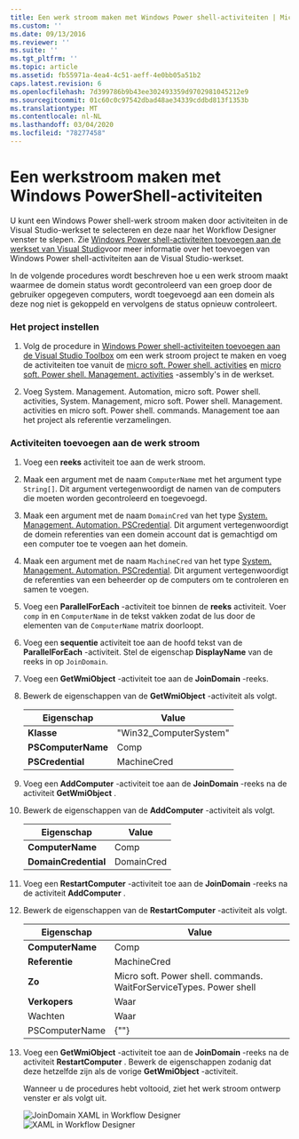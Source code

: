 ```yaml
---
title: Een werk stroom maken met Windows Power shell-activiteiten | Microsoft Docs
ms.custom: ''
ms.date: 09/13/2016
ms.reviewer: ''
ms.suite: ''
ms.tgt_pltfrm: ''
ms.topic: article
ms.assetid: fb55971a-4ea4-4c51-aeff-4e0bb05a51b2
caps.latest.revision: 6
ms.openlocfilehash: 7d399786b9b43ee302493359d9702981045212e9
ms.sourcegitcommit: 01c60c0c97542dbad48ae34339cddbd813f1353b
ms.translationtype: MT
ms.contentlocale: nl-NL
ms.lasthandoff: 03/04/2020
ms.locfileid: "78277458"
---
```

# <a name="creating-a-workflow-with-windows-powershell-activities"></a>Een werkstroom maken met Windows PowerShell-activiteiten

U kunt een Windows Power shell-werk stroom maken door activiteiten in de Visual Studio-werkset te selecteren en deze naar het Workflow Designer venster te slepen. Zie [Windows Power shell-activiteiten toevoegen aan de werkset van Visual Studio](./adding-windows-powershell-activities-to-the-visual-studio-toolbox.md)voor meer informatie over het toevoegen van Windows Power shell-activiteiten aan de Visual Studio-werkset.

In de volgende procedures wordt beschreven hoe u een werk stroom maakt waarmee de domein status wordt gecontroleerd van een groep door de gebruiker opgegeven computers, wordt toegevoegd aan een domein als deze nog niet is gekoppeld en vervolgens de status opnieuw controleert.

### <a name="setting-up-the-project"></a>Het project instellen

1. Volg de procedure in [Windows Power shell-activiteiten toevoegen aan de Visual Studio Toolbox](./adding-windows-powershell-activities-to-the-visual-studio-toolbox.md) om een werk stroom project te maken en voeg de activiteiten toe vanuit de [micro soft. Power shell. activities](/dotnet/api/Microsoft.PowerShell.Activities) en [micro soft. Power shell. Management. activities](/dotnet/api/Microsoft.PowerShell.Management.Activities) -assembly's in de werkset.

2. Voeg System. Management. Automation, micro soft. Power shell. activities, System. Management, micro soft. Power shell. Management. activities en micro soft. Power shell. commands. Management toe aan het project als referentie verzamelingen.

### <a name="adding-activities-to-the-workflow"></a>Activiteiten toevoegen aan de werk stroom

1. Voeg een **reeks** activiteit toe aan de werk stroom.

2. Maak een argument met de naam `ComputerName` met het argument type `String[]`. Dit argument vertegenwoordigt de namen van de computers die moeten worden gecontroleerd en toegevoegd.

3. Maak een argument met de naam `DomainCred` van het type [System. Management. Automation. PSCredential](/dotnet/api/System.Management.Automation.PSCredential). Dit argument vertegenwoordigt de domein referenties van een domein account dat is gemachtigd om een computer toe te voegen aan het domein.

4. Maak een argument met de naam `MachineCred` van het type [System. Management. Automation. PSCredential](/dotnet/api/System.Management.Automation.PSCredential). Dit argument vertegenwoordigt de referenties van een beheerder op de computers om te controleren en samen te voegen.

5. Voeg een **ParallelForEach** -activiteit toe binnen de **reeks** activiteit. Voer `comp` in en `ComputerName` in de tekst vakken zodat de lus door de elementen van de `ComputerName` matrix doorloopt.

6. Voeg een **sequentie** activiteit toe aan de hoofd tekst van de **ParallelForEach** -activiteit. Stel de eigenschap **DisplayName** van de reeks in op `JoinDomain`.

7. Voeg een **GetWmiObject** -activiteit toe aan de **JoinDomain** -reeks.

8. Bewerk de eigenschappen van de **GetWmiObject** -activiteit als volgt.

   |Eigenschap|Value|
   |--------------|-----------|
   |**Klasse**|"Win32_ComputerSystem"|
   |**PSComputerName**|Comp|
   |**PSCredential**|MachineCred|

9. Voeg een **AddComputer** -activiteit toe aan de **JoinDomain** -reeks na de activiteit **GetWmiObject** .

10. Bewerk de eigenschappen van de **AddComputer** -activiteit als volgt.

    |Eigenschap|Value|
    |--------------|-----------|
    |**ComputerName**|Comp|
    |**DomainCredential**|DomainCred|

11. Voeg een **RestartComputer** -activiteit toe aan de **JoinDomain** -reeks na de activiteit **AddComputer** .

12. Bewerk de eigenschappen van de **RestartComputer** -activiteit als volgt.

    |Eigenschap|Value|
    |--------------|-----------|
    |**ComputerName**|Comp|
    |**Referentie**|MachineCred|
    |**Zo**|Micro soft. Power shell. commands. WaitForServiceTypes. Power shell|
    |**Verkopers**|Waar|
    |Wachten|Waar|
    |PSComputerName|{""}|

13. Voeg een **GetWmiObject** -activiteit toe aan de **JoinDomain** -reeks na de activiteit **RestartComputer** . Bewerk de eigenschappen zodanig dat deze hetzelfde zijn als de vorige **GetWmiObject** -activiteit.

    Wanneer u de procedures hebt voltooid, ziet het werk stroom ontwerp venster er als volgt uit.

    ![JoinDomain XAML in Workflow Designer](media/creating-a-workflow-with-windows-powershell-activities/joindomainworkflow.png)
    ![XAML in Workflow Designer](media/creating-a-workflow-with-windows-powershell-activities/joindomainworkflow.png "JoinDomainWorkflow")